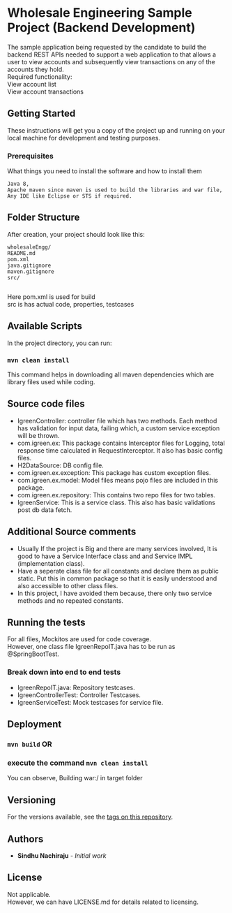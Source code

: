 # Wholesale Engineering Sample Project (Backend Development)

The sample application being requested by the candidate to build the backend REST APIs
needed to support a web application to that allows a user to view accounts and
subsequently view transactions on any of the accounts they hold.<br />
Required functionality:<br />
View account list<br />
View account transactions <br />

## Getting Started

These instructions will get you a copy of the project up and running on your local machine for development and testing purposes. 

### Prerequisites

What things you need to install the software and how to install them

```
Java 8,
Apache maven since maven is used to build the libraries and war file,
Any IDE like Eclipse or STS if required.
```

## Folder Structure

After creation, your project should look like this:

```
wholesaleEngg/
README.md
pom.xml
java.gitignore
maven.gitignore
src/
    
```
Here pom.xml is used for build <br />
src is has actual code, properties, testcases

## Available Scripts

In the project directory, you can run:

### `mvn clean install`

This command helps in downloading all maven dependencies which are library files used while coding.<br>

## Source code files
 - IgreenController: controller file which has two methods. Each method has validation for input data, failing which, a custom service exception will be thrown.<br />
 - com.igreen.ex: This package contains Interceptor files for Logging, total response time calculated in RequestInterceptor. It also has basic config files.<br />
 - H2DataSource: DB config file. <br />
 - com.igreen.ex.exception: This package has custom exception files.<br />
 - com.igreen.ex.model: Model files means pojo files are included in this package.<br />
 - com.igreen.ex.repository: This contains two repo files for two tables.<br />
 - IgreenService: This is a service class. This also has basic validations post db data fetch.<br />

## Additional Source comments

- Usually If the project is Big and there are many services involved, It is good to have a Service Interface class and and Service IMPL (implementation class).
- Have a seperate class file for all constants and declare them as public static. Put this in common package so that it is easily understood and also accessible to other class files.
- In this project, I have avoided them because, there only two service methods and no repeated constants.

## Running the tests

For all files, Mockitos are used for code coverage. <br />
However, one class file IgreenRepoIT.java has to be run as @SpringBootTest.

### Break down into end to end tests

 - IgreenRepoIT.java: Repository testcases. <br />
 - IgreenControllerTest: Controller Testcases. <br />
 - IgreenServiceTest: Mock testcases for service file.<br />

## Deployment
### `mvn build` OR
### execute the command `mvn clean install`
You can observe, Building war:/ in target folder

## Versioning

For the versions available, see the [tags on this repository](https://github.com/your/project/tags). 

## Authors

* **Sindhu Nachiraju** - *Initial work* 


## License
Not applicable.<br />
However, we can have LICENSE.md for details related to licensing.

